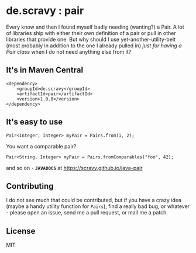 de.scravy : pair
================

Every know and then I found myself badly needing (wanting?) a Pair.
A lot of libraries ship with either their own definition of a pair or
pull in other libraries that provide one. But why should I use
yet-another-utility-belt (most probably in addition to the one I already
pulled in) *just for having a Pair class* when I do not need anything
else from it?

It's in Maven Central
---------------------

	<dependency>
		<groupId>de.scravy</groupId>
		<artifactId>pair</artifactId>
		<version>1.0.0</version>
	</dependency>

It's easy to use
----------------

	Pair<Integer, Integer> myPair = Pairs.from(1, 2);
	
You want a comparable pair?

	Pair<String, Integer> myPair = Pairs.fromComparables("foo", 42);

and so on - **`JAVADOCS`** at https://scravy.github.io/java-pair
	
Contributing
------------

I do not see much that could be contributed, but if you have a crazy
idea (maybe a handy utility function for `Pairs`), find a really bad
bug, or whatever - please open an issue, send me a pull request, or
mail me a patch.

License
-------

MIT 
